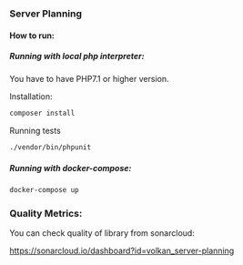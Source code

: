 ### Server Planning
#### How to run:
##### Running with local php interpreter:
You have to have PHP7.1 or higher version.

Installation:
```bash
composer install
```
Running tests
```bash
./vendor/bin/phpunit
```

##### Running with docker-compose:
```bash
docker-compose up
```

### Quality Metrics:
You can check quality of library from sonarcloud:

https://sonarcloud.io/dashboard?id=volkan_server-planning